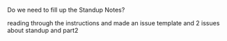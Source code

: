 Do we need to fill up the Standup Notes?

reading through the instructions and made an issue template and 2 issues about standup and part2

